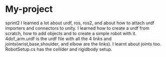 # My-project
 sprint2
 I learned a lot about urdf, ros, ros2, and  about how to attach urdf importers and connectors to unity. 
 I learned how to create a urdf from scratch, how to add objects and to create a simple robot with it. 
4dof_arm.urdf is the urdf file with all the 4 links and joints(wrist,base,shoulder, and elbow are the links). I learnt about joints too.
RobotSetup.cs has the collider and rigidbody setup.
